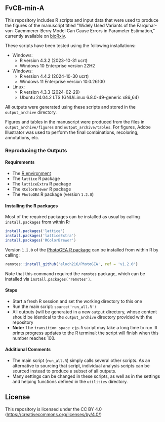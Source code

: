 ## FvCB-min-A
This repository includes R scripts and input data that were used to produce
the figures of the manuscript titled "Widely Used Variants of the
Farquhar-von-Caemmerer-Berry Model Can Cause Errors in Parameter Estimation,"
currently available on [bioRxiv](https://doi.org/10.1101/2025.03.11.642611).

These scripts have been tested using the following installations:
- Windows:
  - R version 4.3.2 (2023-10-31 ucrt)
  - Windows 10 Enterprise version 22H2
- Windows:
  - R version 4.4.2 (2024-10-30 ucrt)
  - Windows 11 Enterprise version 10.0.26100
- Linux:
  - R version 4.3.3 (2024-02-29)
  - Ubuntu 24.04.2 LTS (GNU/Linux 6.8.0-49-generic x86_64)

All outputs were generated using these scripts and stored in the
`output_archive` directory.

Figures and tables in the manuscript were produced from the files in
`output_archive/figures` and `output_archive/tables`. For figures, Adobe
Illustrator was used to perform the final combinations, recoloring, annotations,
etc.

### Reproducing the Outputs

#### Requirements
- The [R environment](https://cran.r-project.org/)
- The `lattice` R package
- The `latticeExtra` R package
- The `RColorBrewer` R package
- The `PhotoGEA` R package (version `1.2.0`)

#### Installing the R packages

Most of the required packages can be installed as usual by calling
`install.packages` from within R:

```R
install.packages('lattice')
install.packages('latticeExtra')
install.packages('RColorBrewer')
```

Version `1.2.0` of the
[PhotoGEA R package](https://eloch216.github.io/PhotoGEA/) can be installed
from within R by calling:

```R
remotes::install_github('eloch216/PhotoGEA', ref = 'v1.2.0')
```

Note that this command required the `remotes` package, which can be installed
via `install.packages('remotes')`.

#### Steps
- Start a fresh R session and set the working directory to this one
- Run the main script: `source('run_all.R')`
- All outputs (will be generated in a new `output` directory, whose content
  should be identical to the `output_archive` directory provided with the
  repository
- **Note:** The `transition_space_cjp.R` script may take a long time to run. It
  prints progress updates to the R terminal; the script will finish when this
  number reaches 100.

#### Additional Comments
- The main script (```run_all.R```) simply calls several other scripts. As an
  alternative to sourcing that script, individual analysis scripts can be
  sourced instead to produce a subset of all outputs.
- Many settings can be changed in these scripts, as well as in the settings and
  helping functions defined in the `utilities` directory.

## License
This repository is licensed under the CC BY 4.0
(https://creativecommons.org/licenses/by/4.0/)

